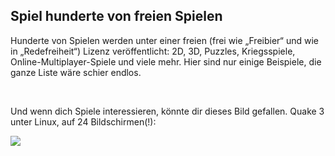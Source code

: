 <?php require("../../entete.php"); ?> <?php require("../../base.php"); ?>

<div id="corps">

<h2>Spiel hunderte von freien Spielen</h2>

Hunderte von Spielen werden unter einer freien (frei wie „Freibier“ und wie in „Redefreiheit“) Lizenz veröffentlicht: 2D, 3D, Puzzles, Kriegsspiele, Online-Multiplayer-Spiele und viele mehr. Hier sind nur einige Beispiele, die ganze Liste wäre schier endlos.

<div id="items">

<?php all_games_from_file (); ?>

<br class="clearboth" />
</div>

Und wenn dich Spiele interessieren, könnte dir dieses Bild gefallen. Quake 3 unter Linux, auf 24 Bildschirmen(!):

<a href="Images/quake_24_screens.jpg"><img src="Images/quake_24_screens_thumbnail.jpg" /></a>

</div>


